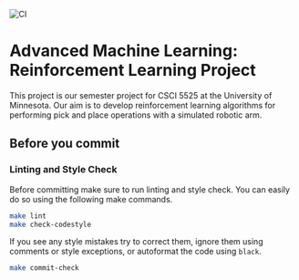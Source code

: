 ![CI](https://github.com/padpy/aml_rl/actions/workflows/ci.yml/badge.svg)
# Advanced Machine Learning: Reinforcement Learning Project

This project is our semester project for CSCI 5525 at the University of Minnesota. Our aim is to develop
reinforcement learning algorithms for performing pick and place operations with a simulated robotic arm.


## Before you commit
### Linting and Style Check
Before committing make sure to run linting and style check. You can easily do so using the following make commands.

```bash
make lint
make check-codestyle
```

If you see any style mistakes try to correct them, ignore them using comments or style exceptions, or autoformat
the code using `black`.

```bash
make commit-check
```
